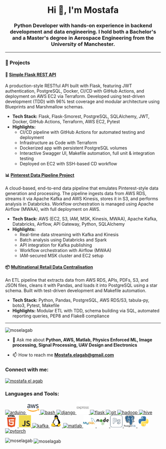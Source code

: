 <h1 align="center">Hi 👋, I'm Mostafa</h1>

<h3 align="center">Python Developer with hands-on experience in backend development and data engineering. I hold both a Bachelor's and a Master's degree in Aerospace Engineering from the University of Manchester.</h3>

---

### 💼 Projects

#### 🧪 [Simple Flask REST API](https://github.com/MosElAgab/simple-flask-smorest-rest-api)

A production-style RESTful API built with Flask, featuring JWT authentication, PostgreSQL, Docker, CI/CD with GitHub Actions, and deployment on AWS EC2 via Terraform. Developed using test-driven development (TDD) with 96% test coverage and modular architecture using Blueprints and Marshmallow schemas.

* **Tech Stack:** Flask, Flask-Smorest, PostgreSQL, SQLAlchemy, JWT, Docker, GitHub Actions, Terraform, AWS EC2, Pytest
* **Highlights:**
  * CI/CD pipeline with GitHub Actions for automated testing and deployment
  * Infrastructure as Code with Terraform
  * Dockerized app with persistent PostgreSQL volumes
  * Interactive Swagger UI, Makefile automation, full unit & integration testing
  * Deployed on EC2 with SSH-based CD workflow

#### 📊 [Pinterest Data Pipeline Project](https://github.com/MosElAgab/pinterest-data-pipeline636.git)

A cloud-based, end-to-end data pipeline that emulates Pinterest-style data generation and processing. The pipeline ingests data from AWS RDS, streams it via Apache Kafka and AWS Kinesis, stores it in S3, and performs analysis in Databricks. Workflow orchestration is managed using Apache Airflow (MWAA), with full deployment on AWS.

* **Tech Stack:** AWS (EC2, S3, IAM, MSK, Kinesis, MWAA), Apache Kafka, Databricks, Airflow, API Gateway, Python, SQLAlchemy
* **Highlights:**
  * Real-time data streaming with Kafka and Kinesis
  * Batch analysis using Databricks and Spark
  * API integration for Kafka publishing
  * Workflow orchestration with Airflow (MWAA)
  * IAM-secured MSK cluster and EC2 setup

#### 📦 [Multinational Retail Data Centralisation](https://github.com/MosElAgab/multinational-retail-data-centralisation145.git)
An ETL pipeline that extracts data from AWS RDS, APIs, PDFs, S3, and JSON files, cleans it with Pandas, and loads it into PostgreSQL using a star schema. Built with test-driven development and Makefile automation.  
* **Tech Stack:** Python, Pandas, PostgreSQL, AWS RDS/S3, tabula-py, boto3, Pytest, Makefile  
* **Highlights:** Modular ETL with TDD, schema building via SQL, automated reporting queries, PEP8 and Flake8 compliance

---

<p align="left"> <img src="https://komarev.com/ghpvc/?username=moselagab&label=Profile%20views&color=0e75b6&style=flat" alt="moselagab" /> </p>

- 💬 Ask me about **Python, AWS, Matlab, Physics Enforced ML, Image processing, Signal Processing, UAV Design and Electronics**

- 📫 How to reach me **Mostafa.elagab@gmail.com**


<h3 align="left">Connect with me:</h3>
<p align="left">
<a href="https://linkedin.com/in/mostafa el agab" target="blank"><img align="center" src="https://raw.githubusercontent.com/rahuldkjain/github-profile-readme-generator/master/src/images/icons/Social/linked-in-alt.svg" alt="mostafa el agab" height="30" width="40" /></a>
</p>

<h3 align="left">Languages and Tools:</h3>
<p align="left"> <a href="https://www.arduino.cc/" target="_blank" rel="noreferrer"> <img src="https://cdn.worldvectorlogo.com/logos/arduino-1.svg" alt="arduino" width="40" height="40"/> </a> <a href="https://aws.amazon.com" target="_blank" rel="noreferrer"> <img src="https://raw.githubusercontent.com/devicons/devicon/master/icons/amazonwebservices/amazonwebservices-original-wordmark.svg" alt="aws" width="40" height="40"/> </a> <a href="https://www.gnu.org/software/bash/" target="_blank" rel="noreferrer"> <img src="https://www.vectorlogo.zone/logos/gnu_bash/gnu_bash-icon.svg" alt="bash" width="40" height="40"/> </a> <a href="https://www.djangoproject.com/" target="_blank" rel="noreferrer"> <img src="https://cdn.worldvectorlogo.com/logos/django.svg" alt="django" width="40" height="40"/> </a> <a href="https://expressjs.com" target="_blank" rel="noreferrer"> <img src="https://raw.githubusercontent.com/devicons/devicon/master/icons/express/express-original-wordmark.svg" alt="express" width="40" height="40"/> </a> <a href="https://flask.palletsprojects.com/" target="_blank" rel="noreferrer"> <img src="https://www.vectorlogo.zone/logos/pocoo_flask/pocoo_flask-icon.svg" alt="flask" width="40" height="40"/> </a> <a href="https://git-scm.com/" target="_blank" rel="noreferrer"> <img src="https://www.vectorlogo.zone/logos/git-scm/git-scm-icon.svg" alt="git" width="40" height="40"/> </a> <a href="https://hadoop.apache.org/" target="_blank" rel="noreferrer"> <img src="https://www.vectorlogo.zone/logos/apache_hadoop/apache_hadoop-icon.svg" alt="hadoop" width="40" height="40"/> </a> <a href="https://hive.apache.org/" target="_blank" rel="noreferrer"> <img src="https://www.vectorlogo.zone/logos/apache_hive/apache_hive-icon.svg" alt="hive" width="40" height="40"/> </a> <a href="https://www.w3.org/html/" target="_blank" rel="noreferrer"> <img src="https://raw.githubusercontent.com/devicons/devicon/master/icons/html5/html5-original-wordmark.svg" alt="html5" width="40" height="40"/> </a> <a href="https://developer.mozilla.org/en-US/docs/Web/JavaScript" target="_blank" rel="noreferrer"> <img src="https://raw.githubusercontent.com/devicons/devicon/master/icons/javascript/javascript-original.svg" alt="javascript" width="40" height="40"/> </a> <a href="https://kafka.apache.org/" target="_blank" rel="noreferrer"> <img src="https://www.vectorlogo.zone/logos/apache_kafka/apache_kafka-icon.svg" alt="kafka" width="40" height="40"/> </a> <a href="https://www.linux.org/" target="_blank" rel="noreferrer"> <img src="https://raw.githubusercontent.com/devicons/devicon/master/icons/linux/linux-original.svg" alt="linux" width="40" height="40"/> </a> <a href="https://www.mathworks.com/" target="_blank" rel="noreferrer"> <img src="https://upload.wikimedia.org/wikipedia/commons/2/21/Matlab_Logo.png" alt="matlab" width="40" height="40"/> </a> <a href="https://www.mysql.com/" target="_blank" rel="noreferrer"> <img src="https://raw.githubusercontent.com/devicons/devicon/master/icons/mysql/mysql-original-wordmark.svg" alt="mysql" width="40" height="40"/> </a> <a href="https://nodejs.org" target="_blank" rel="noreferrer"> <img src="https://raw.githubusercontent.com/devicons/devicon/master/icons/nodejs/nodejs-original-wordmark.svg" alt="nodejs" width="40" height="40"/> </a> <a href="https://www.photoshop.com/en" target="_blank" rel="noreferrer"> <img src="https://raw.githubusercontent.com/devicons/devicon/master/icons/photoshop/photoshop-line.svg" alt="photoshop" width="40" height="40"/> </a> <a href="https://www.postgresql.org" target="_blank" rel="noreferrer"> <img src="https://raw.githubusercontent.com/devicons/devicon/master/icons/postgresql/postgresql-original-wordmark.svg" alt="postgresql" width="40" height="40"/> </a> <a href="https://www.python.org" target="_blank" rel="noreferrer"> <img src="https://raw.githubusercontent.com/devicons/devicon/master/icons/python/python-original.svg" alt="python" width="40" height="40"/> </a> <a href="https://pytorch.org/" target="_blank" rel="noreferrer"> <img src="https://www.vectorlogo.zone/logos/pytorch/pytorch-icon.svg" alt="pytorch" width="40" height="40"/> </a> </p>

<p><img align="left" src="https://github-readme-stats.vercel.app/api/top-langs?username=moselagab&show_icons=true&locale=en&layout=compact" alt="moselagab" /></p>

<p>&nbsp;<img align="center" src="https://github-readme-stats.vercel.app/api?username=moselagab&show_icons=true&locale=en" alt="moselagab" /></p>
